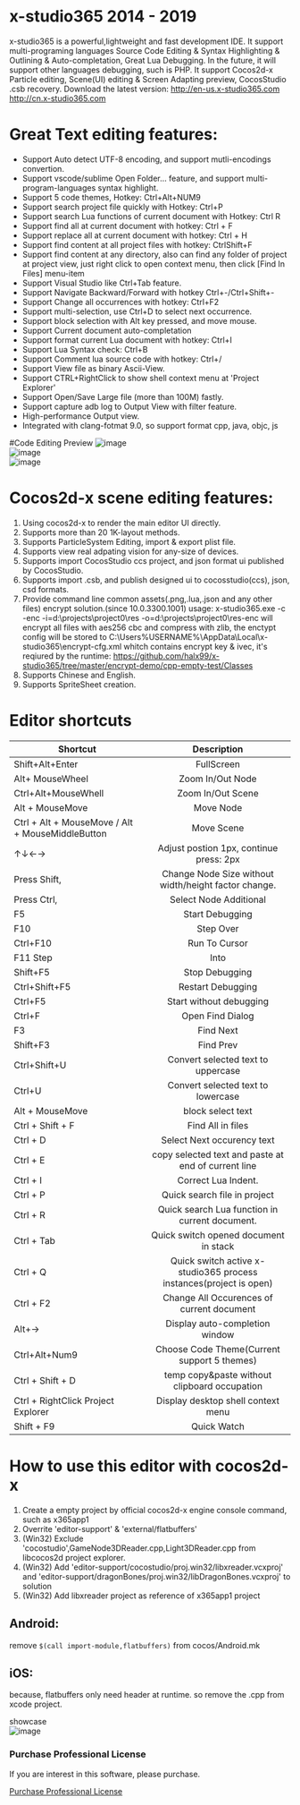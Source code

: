 # x-studio365 2014 - 2019
x-studio365 is a powerful,lightweight and fast development IDE. It support multi-programing languages Source Code Editing & Syntax Highlighting & Outlining & Auto-completation, Great Lua Debugging. In the future, it will support other languages debugging, such is PHP. It support Cocos2d-x Particle editing, Scene(UI) editing & Screen Adapting preview, CocosStudio .csb recovery.
Download the latest version: http://en-us.x-studio365.com  http://cn.x-studio365.com
 
# Great Text editing features:
* Support Auto detect UTF-8 encoding, and support mutli-encodings convertion.
* Support vscode/sublime Open Folder… feature, and support multi-program-languages syntax highlight.
* Support 5 code themes, Hotkey: Ctrl+Alt+NUM9
* Support search project file quickly with Hotkey: Ctrl+P
* Support search Lua functions of current document with Hotkey: Ctrl R
* Support find all at current document with hotkey: Ctrl + F
* Support replace all at current document with hotkey: Ctrl + H
* Support find content at all project files with hotkey: CtrlShift+F
* Support find content at any directory, also can find any folder of project at project view, just right click to open context menu, then click [Find In Files] menu-item
* Support Visual Studio like Ctrl+Tab feature.
* Support Navigate Backward/Forward with hotkey Ctrl+-/Ctrl+Shift+-
* Support Change all occurrences with hotkey: Ctrl+F2
* Support multi-selection, use Ctrl+D to select next occurrence.
* Support block selection with Alt key pressed, and move mouse.
* Support Current document auto-completation
* Support format current Lua document with hotkey: Ctrl+I
* Support Lua Syntax check: Ctrl+B
* Support Comment lua source code with hotkey: Ctrl+/
* Support View file as binary Ascii-View.
* Support CTRL+RightClick to show shell context menu at 'Project Explorer'
* Support Open/Save Large file (more than 100M) fastly.
* Support capture adb log to Output View with filter feature.
* High-performance Output view.
* Integrated with clang-fotmat 9.0, so support format cpp, java, objc, js

#Code Editing Preview
![image](https://github.com/halx99/x-studio365/blob/master/showcase2.png)  
![image](https://github.com/halx99/x-studio365/blob/master/showcase3.png)  
![image](https://github.com/halx99/x-studio365/blob/master/showcase4.png)  

# Cocos2d-x scene editing features:
1. Using cocos2d-x to render the main editor UI directly.
2. Supports more than 20 1K-layout methods.
3. Supports ParticleSystem Editing, import & export plist file.
4. Supports view real adpating vision for any-size of devices.
5. Supports import CocosStudio ccs project, and json format ui published by CocosStudio.
6. Supports import .csb, and publish designed ui to cocosstudio(ccs), json, csd formats.
7. Provide command line common assets(.png,.lua,.json and any other files) encrypt solution.(since 10.0.3300.1001)
   usage: x-studio365.exe -c -enc -i=d:\projects\project0\res -o=d:\projects\project0\res-enc
    will encrypt all files with aes256 cbc and compress with zlib, the enctypt config will be stored to C:\Users\%USERNAME%\AppData\Local\x-studio365\encrypt-cfg.xml whitch contains encrypt key & ivec, it's reqiured by the runtime: https://github.com/halx99/x-studio365/tree/master/encrypt-demo/cpp-empty-test/Classes
8. Supports Chinese and English.
9. Supports SpriteSheet creation.


# Editor shortcuts
|Shortcut         | Description     |
| ------------- |:----------------:|
|Shift+Alt+Enter	|FullScreen|
|Alt+ MouseWheel	|Zoom In/Out Node|
|Ctrl+Alt+MouseWhell	|Zoom In/Out Scene|
|Alt + MouseMove	|Move Node|
|Ctrl + Alt + MouseMove / Alt + MouseMiddleButton	|Move Scene|
|↑↓←→	|Adjust postion 1px, continue press: 2px|
|Press Shift, |Change Node Size without width/height factor change.|
|Press Ctrl, |Select Node Additional|
|F5 |Start Debugging|
|F10	|Step Over|
|Ctrl+F10	|Run To Cursor|
|F11	Step |Into|
|Shift+F5	|Stop Debugging|
|Ctrl+Shift+F5 |Restart Debugging|
|Ctrl+F5	|Start without debugging|
|Ctrl+F	|Open Find Dialog|
|F3 |Find Next|
|Shift+F3	|Find Prev|
|Ctrl+Shift+U	|Convert selected text to uppercase |
|Ctrl+U	|Convert selected text to lowercase|
|Alt + MouseMove| block select text|
|Ctrl + Shift + F	|Find All in files|
|Ctrl + D	|Select Next occurency text|
|Ctrl + E	|copy selected text and paste at end of current line|
|Ctrl + I	|Correct Lua Indent.|
|Ctrl + P	|Quick search file in project|
|Ctrl + R	|Quick search Lua function in current document.|
|Ctrl + Tab	|Quick switch opened document in stack|
|Ctrl + Q |Quick switch active x-studio365 process instances(project is open)|
|Ctrl + F2	|Change All Occurences of current document|
|Alt+→	|Display auto-completion window|
|Ctrl+Alt+Num9	|Choose Code Theme(Current support 5 themes)|
|Ctrl + Shift + D|temp copy&paste without clipboard occupation|
|Ctrl + RightClick Project Explorer| Display desktop shell context menu|
|Shift + F9|Quick Watch|

# How to use this editor with cocos2d-x
1. Create a empty project by official cocos2d-x engine console command, such as x365app1
2. Overrite 'editor-support' & 'external/flatbuffers'
3. (Win32) Exclude 'cocostudio',GameNode3DReader.cpp,Light3DReader.cpp from libcocos2d project explorer.  
4. (Win32) Add 'editor-support/cocostudio/proj.win32/libxreader.vcxproj' and 'editor-support/dragonBones/proj.win32/libDragonBones.vcxproj' to solution  
5. (Win32) Add libxreader project as reference of x365app1 project

## Android: 
remove ```$(call import-module,flatbuffers)``` from cocos/Android.mk
## iOS: 
because, flatbuffers only need header at runtime. so remove the .cpp from xcode project.

showcase  
![image](https://github.com/halx99/x-studio365/blob/master/showcase.png)  
### Purchase Professional License
 
 If you are interest in this software, please purchase.
 
 <a href='http://cn.x-studio365.com/buy.php?buy_type=1001&lang=437'>Purchase Professional License</a>
